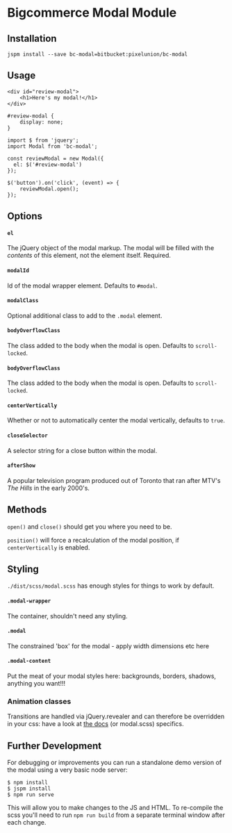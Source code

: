 # Bigcommerce Modal Module

## Installation
```
jspm install --save bc-modal=bitbucket:pixelunion/bc-modal
```

## Usage

```
<div id="review-modal">
	<h1>Here's my modal!</h1>
</div>
```

```
#review-modal {
	display: none;
}
```

```
import $ from 'jquery';
import Modal from 'bc-modal';

const reviewModal = new Modal({
  el: $('#review-modal')
});

$('button').on('click', (event) => {
	reviewModal.open();
});
```


## Options

#### `el`
The jQuery object of the modal markup. The modal will be filled with the _contents_ of this element, not the element itself. Required.

#### `modalId`
Id of the modal wrapper element. Defaults to `#modal`.

#### `modalClass`
Optional additional class to add to the `.modal` element.

#### `bodyOverflowClass`
The class added to the body when the modal is open. Defaults to `scroll-locked`.

#### `bodyOverflowClass`
The class added to the body when the modal is open. Defaults to `scroll-locked`.

#### `centerVertically`
Whether or not to automatically center the modal vertically, defaults to `true`.

#### `closeSelector`
A selector string for a close button within the modal.

#### `afterShow`
A popular television program produced out of Toronto that ran after MTV's _The Hills_ in the early 2000's.

## Methods

`open()` and `close()` should get you where you need to be.

`position()` will force a recalculation of the modal position, if `centerVertically` is enabled.

## Styling
`./dist/scss/modal.scss` has enough styles for things to work by default.

#### `.modal-wrapper`
The container, shouldn't need any styling.

#### `.modal`
The constrained 'box' for the modal - apply width dimensions etc here

#### `.modal-content`
Put the meat of your modal styles here: backgrounds, borders, shadows, anything you want!!!

### Animation classes

Transitions are handled via jQuery.revealer and can therefore be overridden in your css: have a look at [the docs](https://github.com/PixelUnion/jquery.revealer) (or modal.scss) specifics.

## Further Development

For debugging or improvements you can run a standalone demo version of the modal using a very basic node server:

```
$ npm install
$ jspm install
$ npm run serve
```
This will allow you to make changes to the JS and HTML. To re-compile the scss you'll need to run `npm run build` from a separate terminal window after each change.
